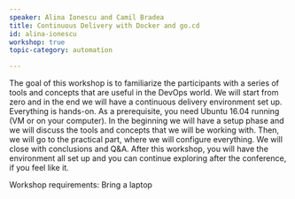 ```yaml
---
speaker: Alina Ionescu and Camil Bradea
title: Continuous Delivery with Docker and go.cd
id: alina-ionescu
workshop: true
topic-category: automation

---
```


The goal of this workshop is to familiarize the participants with a series of tools and concepts that are useful in the DevOps world. We will start from zero and in the end we will have a continuous delivery environment set up. Everything is hands-on. As a prerequisite, you need Ubuntu 16.04 running (VM or on your computer). 
In the beginning we will have a setup phase and we will discuss the tools and concepts that we will be working with. Then, we will go to the practical part, where we will configure everything. We will close with conclusions and Q&A. After this workshop, you will have the environment all set up and you can continue exploring after the conference, if you feel like it. 

Workshop requirements:<span class='requirements'> Bring a laptop</span>
